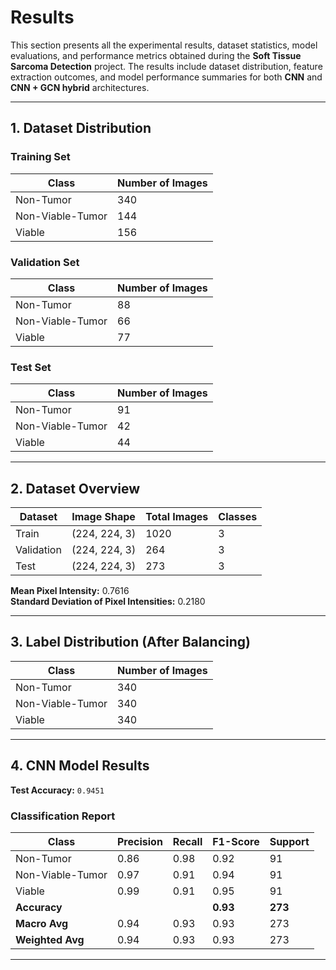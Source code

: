 # Results

This section presents all the experimental results, dataset statistics, model evaluations, and performance metrics obtained during the **Soft Tissue Sarcoma Detection** project. The results include dataset distribution, feature extraction outcomes, and model performance summaries for both **CNN** and **CNN + GCN hybrid** architectures.

---

## 1. Dataset Distribution

### **Training Set**

| Class               | Number of Images |
|----------------------|------------------|
| Non-Tumor            | 340              |
| Non-Viable-Tumor     | 144              |
| Viable               | 156              |

### **Validation Set**

| Class               | Number of Images |
|----------------------|------------------|
| Non-Tumor            | 88               |
| Non-Viable-Tumor     | 66               |
| Viable               | 77               |

### **Test Set**

| Class               | Number of Images |
|----------------------|------------------|
| Non-Tumor            | 91               |
| Non-Viable-Tumor     | 42               |
| Viable               | 44               |

---

## 2. Dataset Overview

| Dataset     | Image Shape     | Total Images | Classes |
|--------------|------------------|---------------|----------|
| Train        | (224, 224, 3)    | 1020          | 3        |
| Validation   | (224, 224, 3)    | 264           | 3        |
| Test         | (224, 224, 3)    | 273           | 3        |

**Mean Pixel Intensity:** 0.7616  
**Standard Deviation of Pixel Intensities:** 0.2180  

---

## 3. Label Distribution (After Balancing)

| Class               | Number of Images |
|----------------------|------------------|
| Non-Tumor            | 340              |
| Non-Viable-Tumor     | 340              |
| Viable               | 340              |

---

## 4. CNN Model Results

**Test Accuracy:** `0.9451`

### **Classification Report**

| Class              | Precision | Recall | F1-Score | Support |
|---------------------|------------|--------|-----------|----------|
| Non-Tumor           | 0.86       | 0.98   | 0.92      | 91       |
| Non-Viable-Tumor    | 0.97       | 0.91   | 0.94      | 91       |
| Viable              | 0.99       | 0.91   | 0.95      | 91       |
| **Accuracy**        |            |        | **0.93**  | **273**  |
| **Macro Avg**       | 0.94       | 0.93   | 0.93      | 273      |
| **Weighted Avg**    | 0.94       | 0.93   | 0.93      | 273      |

---
